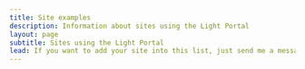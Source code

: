 ```yaml
---
title: Site examples
description: Information about sites using the Light Portal
layout: page
subtitle: Sites using the Light Portal
lead: If you want to add your site into this list, just send me a message via <em>Admin -> Portal -> Settings -> Feedback</em> area on your forum.
---
```


<script setup>
import {
  VPTeamPage,
  VPTeamPageTitle
} from 'vitepress/theme'
import ExampleSites from './ExampleSites.vue'

const sites = [
  {
    image: '/example_1.png',
    title: 'Light Portal Showcase',
    link: 'https://demo.dragomano.ru',
  },
  {
    image: '/example_2.png',
    title: 'Απανταχού Τριγλιανοί Απόγονοι',
    link: 'https://www.triglianoi.gr'
  },
  {
    image: '/example_3.png',
    title: 'Italian SMF',
    link: 'https://www.italiansmf.net/forum/'
  },
]
</script>

<VPTeamPage>
  <VPTeamPageTitle>
    <template #title>
      {{ $frontmatter.subtitle }}
    </template>
    <template #lead>
      <span v-html="$frontmatter.lead"></span>
    </template>
  </VPTeamPageTitle>
  <ExampleSites :sites="sites" />
</VPTeamPage>

